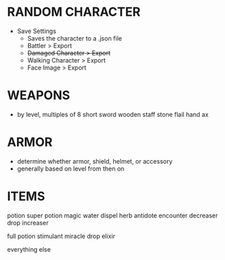 # RANDOM CHARACTER
- Save Settings
    - Saves the character to a .json file
    - Battler > Export
    - ~~Damaged Character > Export~~
    - Walking Character > Export
    - Face Image > Export
 
# WEAPONS
- by level, multiples of 8
short sword
wooden staff
stone flail
hand ax

# ARMOR
- determine whether armor, shield, helmet, or accessory
- generally based on level from then on

# ITEMS
potion
super potion
magic water
dispel herb
antidote
encounter decreaser
drop increaser

full potion
stimulant
miracle drop
elixir

everything else